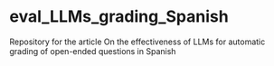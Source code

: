 # eval_LLMs_grading_Spanish
Repository for the article On the effectiveness of LLMs for automatic grading of open-ended questions in Spanish
